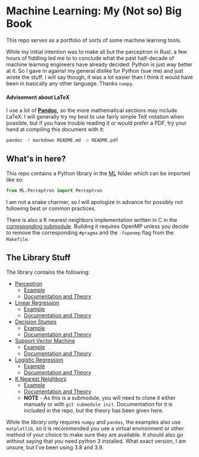 # Machine Learning: My (Not so) Big Book

This repo serves as a portfolio of sorts of some machine learning tools.

While my initial intention was to make all but the perceptron in Rust, a few
hours of fiddling led me to to conclude what the past half-decade of machine
learning engineers have already decided: Python is just way better at it. So I
gave in against my general dislike for Python (sue me) and just wrote the stuff.
I will say though, it was a lot easier than I think it would have been in
basically any other language. Thanks `numpy`.

#### Advisement about LaTeX

I use a lot of [**Pandoc**](https://pandoc.org/), so the more mathematical sections
may include LaTeX. I will generally try my best to use fairly simple TeX
notation when possible, but if you have trouble reading it or would prefer a
PDF, try your hand at compiling this document with it:

```sh
pandoc -f markdown README.md -o README.pdf
```

## What's in here?

This repo contains a Python library in the [ML](ML) folder which can be imported
like so:

```py
from ML.Perceptron import Perceptron
```

I am not a snake charmer, so I will apologize in advance for possibly not
following best or common practices.

There is also a K nearest neighbors implementation written in C in the
[corresponding submodule](c-omp-k_nn/). Building it requires OpenMP unless you
decide to remove the corresponding `#pragma` and the `-fopenmp` flag from the
`Makefile`.

## The Library Stuff

The library contains the following:

* [Perceptron](src/ML/Perceptron.py) 
   * [Example](src/perceptron_example.py)
   * [Documentation and Theory](docs/Perceptron.md)
* [Linear Regression](src/ML/LinearRegression.py)
   * [Example](src/linear_regression_example.py)
   * [Documentation and Theory](docs/LinearRegression.md)
* [Decision Stumps](src/ML/DecisionStump.py)
   * [Example](src/decision_stump_example.py)
   * [Documentation and Theory](docs/DecisionStumps.md)
* [Support Vector Machine](src/ML/SVM.py)
   * [Example](src/svm_example.py)
   * [Documentation and Theory](docs/SVM.md)
* [Logistic Regression](src/ML/LogisticRegression.py)
   * [Example](src/logistic_regression_example.py)
   * [Documentation and Theory](docs/LogisticRegression.md)
* [K Nearest Neighbors](c-omp-k_nn/)
   * [Example](https://github.com/mootikins/c-omp-k_nn)
   * [Documentation and Theory](docs/K-NN.md)
   * **NOTE** - As this is a submodule, you will need to clone it either
     manually or with `git submodule init`. Documentation for it is included in
     the repo, but the theory has been given here.

While the *library* only requires `numpy` and `pandas`, the examples also use
`matplotlib`, so it is recommended you use a virtual environment or other method
of your choice to make sure they are available. It should also go without saying
that you need python 3 installed. What exact version, I am unsure, but I've been
using 3.8 and 3.9.

